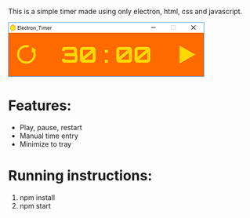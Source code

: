 ﻿This is a simple timer made using only electron, html, css and javascript.

![Screenshot](assets/screenshots/main.png)

Features:
===
* Play, pause, restart
* Manual time entry
* Minimize to tray

Running instructions:
===
1. npm install
2. npm start
